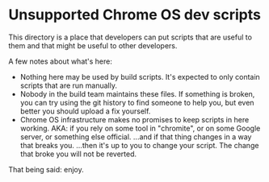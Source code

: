 # Unsupported Chrome OS dev scripts

This directory is a place that developers can put scripts that are useful
to them and that might be useful to other developers.

A few notes about what's here:
* Nothing here may be used by build scripts.  It's expected to only contain
  scripts that are run manually.
* Nobody in the build team maintains these files.  If something is broken,
  you can try using the git history to find someone to help you, but even
  better you should upload a fix yourself.
* Chrome OS infrastructure makes no promises to keep scripts in here working.
  AKA: if you rely on some tool in "chromite", or on some Google server, or
  something else official.  ...and if that thing changes in a way that breaks
  you.  ...then it's up to you to change your script.  The change that broke
  you will not be reverted.

That being said: enjoy.